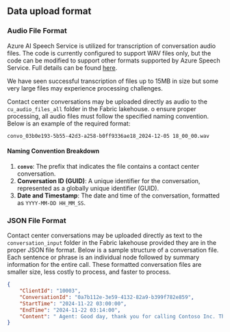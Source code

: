 ## Data upload format

### Audio File Format
Azure AI Speech Service is utilized for transcription of conversation audio files. The code is currently configured to support WAV files only, but the code can be modified to support other formats supported by Azure Speech Service. Full details can be found [here](https://learn.microsoft.com/en-us/azure/ai-services/speech-service/).

We have seen successful transcription of files up to 15MB in size but some very large files may experience processing challenges.

Contact center conversations may be uploaded directly as audio to the `cu_audio_files_all` folder in the Fabric lakehouse. o ensure proper processing, all audio files must follow the specified naming convention. Below is an example of the required format:

```
convo_03b0e193-5b55-42d3-a258-b0ff9336ae18_2024-12-05 18_00_00.wav
```
#### Naming Convention Breakdown

1. **`convo`**: The prefix that indicates the file contains a contact center conversation.
2. **Conversation ID (GUID)**: A unique identifier for the conversation, represented as a globally unique identifier (GUID).
3. **Date and Timestamp**: The date and time of the conversation, formatted as `YYYY-MM-DD HH_MM_SS`.


### JSON File Format
Contact center conversations may be uploaded directly as text to the `conversation_input` folder in the Fabric lakehouse provided they are in the proper JSON file format. Below is a sample structure of a conversation file. Each sentence or phrase is an individual node followed by summary information for the entire call. These formatted conversation files are smaller size, less costly to process, and faster to process.
```json
{
    "ClientId": "10003",
    "ConversationId": "0a7b112e-3e59-4132-82a9-b399f782e859",
    "StartTime": "2024-11-22 03:00:00",
    "EndTime": "2024-11-22 03:14:00",
    "Content": " Agent: Good day, thank you for calling Contoso Inc. This is Chris speaking, how can I assist you today?\n\nCustomer (Susan): Hi Chris, I've been having some network coverage and connectivity issues lately. It's been a bit frustrating.\n\nAgent: I'm sorry to hear that, Susan. I understand how frustrating it can be when you have connectivity issues. Can you tell me more about the issue you are facing and when it first started?\n\nCustomer (Susan): Sure. It's been happening for about a week now. I mostly experience lose of signal when I'm at home. However, the issue doesn't affect my mobile data.\n\nAgent: Thank you for sharing that information, Susan. Just to confirm, this issue only occurs when you are at home, correct?\n\nCustomer (Susan): Yes, that's correct.\n\nAgent: Alright, let's try and see if we can find a resolution for you. Firstly, can you tell me if you have checked your router and modem? Sometimes, network issues can be due to router configuration or problems with the modem.\n\nCustomer (Susan): I haven't really checked on that. I'm not really tech-savvy, to be honest.\n\nAgent: No problem at all, Susan. I'll guide you through the steps to check your router and modem. Firstly, could you please ensure that your router and modem are properly plugged in and switched on?\n\nCustomer (Susan): Just a moment... Okay, everything seems to be plugged in properly, and both the modem and the router are turned on.\n\nAgent: Great! Now, could you try unplugging both the modem and router for 10 seconds and then plugging them back in? This process is called power cycling, and it can help reset your devices.\n\nCustomer (Susan): Alright, I've done that. Let me check if the internet is working... No, unfortunately, the situation hasn't improved.\n\nAgent: Thank you for trying that. Since the issue still persists, I will schedule a technician visit for you. Can you please provide your address?\n\nCustomer (Susan): My address is 123 Elm Street.\n\nAgent: Thank you, Susan. I have scheduled a technician to visit your location tomorrow between 9am and 11am. They will contact you 15 minutes before arrival.\n\nCustomer (Susan): Thank you for arranging that quickly, Chris.\n\nAgent: You're welcome, Susan. I apologize for the inconvenience caused. Is there anything else I can assist you with today?\n\nCustomer (Susan): No, that covers it. Thank you for your help, Chris.\n\nAgent: It's been a pleasure assisting you, Susan. We at Contoso Inc. value your satisfaction and apologize again for the inconvenience. Feel free to call us again if you need any more help. Have a great day!\n\nCustomer (Susan): Thank you, you too!\n\nAgent: This call is now complete. Thank you for choosing Contoso Inc. Goodbye, Susan!"
}

```
